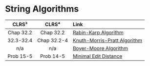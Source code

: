 # String Algorithms

| **CLRS³** | **CLRS⁴** | **Link** |
|:---:|:---:|:---|
| Chap 32.2 | Chap 32.2 | [Rabin-Karp Algorithm]()
| 32.3-32.4 | Chap 32.2-4 | [Knuth-Morris-Pratt Algorithm]()
| n/a | n/a | [Boyer-Moore Algorithm]()
| Prob 15-5| Prob 14-5 | [Minimal Edit Distance]()
